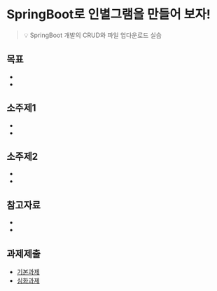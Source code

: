 # SpringBoot로 인별그램을 만들어 보자!
> :bulb: SpringBoot 개발의 CRUD와 파일 업다운로드 실습

## 목표
- 
- 

## 소주제1
-
-

## 소주제2
-
-

## 참고자료
-
-

## 과제제출
- [기본과제](기본과제)
- [심화과제](심화과제)
